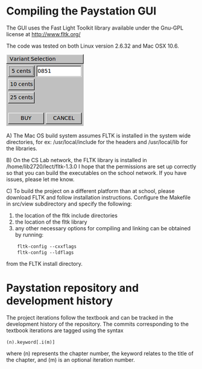 # Compiling the Paystation GUI

The GUI uses the Fast Light Toolkit library available under the Gnu-GPL license at
http://www.fltk.org/

The code was tested on both Linux version 2.6.32 and Mac OSX 10.6. 

![FLTK Pay Station](screenshots/paystation-fltk.png)

A) The Mac OS build system assumes FLTK is installed in the system
wide directories, for ex: /usr/local/include for the headers and
/usr/local/lib for the libraries.

B) On the CS Lab network, the FLTK library is installed in 
/home/lib2720/lect/fltk-1.3.0
I hope that the permissions are set up correctly so that you can build
the executables on the school network. If you have issues, please let me
know. 

C) To build the project on a different platform than at school, please
download FLTK and follow installation instructions. Configure the
Makefile in src/view subdirectory and specify the following:
  1) the location of the fltk include directories
  2) the location of the fltk library
  3) any other necessary options for compiling and linking can be
	obtained by running:
```
    fltk-config --cxxflags  
    fltk-config --ldflags
```
  from the FLTK install directory.

# Paystation repository and development history

The project iterations follow the textbook and can be tracked in the 
development history of the repository. The commits corresponding to the 
textbook iterations are tagged using the syntax 
```
(n).keyword[.i(m)]
```
where (n) represents the chapter number, the keyword relates to the title of the
chapter, and (m) is an optional iteration number. 
